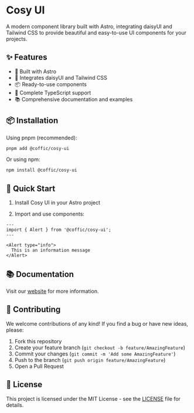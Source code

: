 # Cosy UI

A modern component library built with Astro, integrating daisyUI and Tailwind CSS to provide beautiful and easy-to-use UI components for your projects.

## ✨ Features

- 🚀 Built with Astro
- 🎨 Integrates daisyUI and Tailwind CSS
- 📦 Ready-to-use components
- 💪 Complete TypeScript support
- 📚 Comprehensive documentation and examples

## 📦 Installation

Using pnpm (recommended):

```bash
pnpm add @coffic/cosy-ui
```

Or using npm:

```bash
npm install @coffic/cosy-ui
```

## 🚀 Quick Start

1. Install Cosy UI in your Astro project

2. Import and use components:

```astro
---
import { Alert } from '@coffic/cosy-ui';
---

<Alert type="info">
  This is an information message
</Alert>
```

## 📚 Documentation

Visit our [website](https://github.com/cofficlab/cosy-ui) for more information.

## 🤝 Contributing

We welcome contributions of any kind! If you find a bug or have new ideas, please:

1. Fork this repository
2. Create your feature branch (`git checkout -b feature/AmazingFeature`)
3. Commit your changes (`git commit -m 'Add some AmazingFeature'`)
4. Push to the branch (`git push origin feature/AmazingFeature`)
5. Open a Pull Request

## 📄 License

This project is licensed under the MIT License - see the [LICENSE](LICENSE) file for details.
